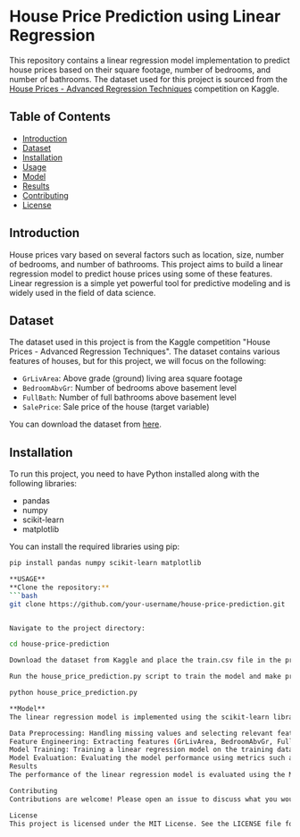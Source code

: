 # House Price Prediction using Linear Regression

This repository contains a linear regression model implementation to predict house prices based on their square footage, number of bedrooms, and number of bathrooms. The dataset used for this project is sourced from the [House Prices - Advanced Regression Techniques](https://www.kaggle.com/c/house-prices-advanced-regression-techniques/data) competition on Kaggle.

## Table of Contents
- [Introduction](#introduction)
- [Dataset](#dataset)
- [Installation](#installation)
- [Usage](#usage)
- [Model](#model)
- [Results](#results)
- [Contributing](#contributing)
- [License](#license)

## Introduction
House prices vary based on several factors such as location, size, number of bedrooms, and number of bathrooms. This project aims to build a linear regression model to predict house prices using some of these features. Linear regression is a simple yet powerful tool for predictive modeling and is widely used in the field of data science.

## Dataset
The dataset used in this project is from the Kaggle competition "House Prices - Advanced Regression Techniques". The dataset contains various features of houses, but for this project, we will focus on the following:
- `GrLivArea`: Above grade (ground) living area square footage
- `BedroomAbvGr`: Number of bedrooms above basement level
- `FullBath`: Number of full bathrooms above basement level
- `SalePrice`: Sale price of the house (target variable)

You can download the dataset from [here](https://www.kaggle.com/c/house-prices-advanced-regression-techniques/data).

## Installation
To run this project, you need to have Python installed along with the following libraries:
- pandas
- numpy
- scikit-learn
- matplotlib

You can install the required libraries using pip:

```bash
pip install pandas numpy scikit-learn matplotlib

**USAGE**
**Clone the repository:**
```bash
git clone https://github.com/your-username/house-price-prediction.git


Navigate to the project directory:

cd house-price-prediction

Download the dataset from Kaggle and place the train.csv file in the project directory.

Run the house_price_prediction.py script to train the model and make predictions:

python house_price_prediction.py

**Model**
The linear regression model is implemented using the scikit-learn library. The key steps involved are:

Data Preprocessing: Handling missing values and selecting relevant features.
Feature Engineering: Extracting features (GrLivArea, BedroomAbvGr, FullBath) and target variable (SalePrice).
Model Training: Training a linear regression model on the training dataset.
Model Evaluation: Evaluating the model performance using metrics such as Mean Absolute Error (MAE) and R-squared.
Results
The performance of the linear regression model is evaluated using the Mean Absolute Error (MAE) and R-squared metrics. Detailed results and visualizations are provided in the results directory.

Contributing
Contributions are welcome! Please open an issue to discuss what you would like to change or add. You can also fork the repository, make changes, and submit a pull request.

License
This project is licensed under the MIT License. See the LICENSE file for details.
